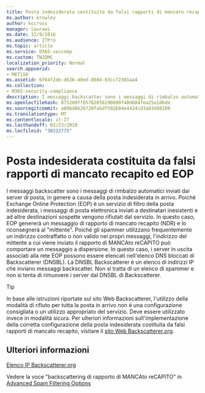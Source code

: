 ```yaml
---
title: Posta indesiderata costituita da falsi rapporti di mancato recapito ed EOP
ms.author: krowley
author: kccross
manager: laurawi
ms.date: 12/9/2016
ms.audience: ITPro
ms.topic: article
ms.service: O365-seccomp
ms.custom: TN2DMC
localization_priority: Normal
search.appverid:
- MET150
ms.assetid: 6f64f2de-d626-48ed-8084-03cc72301aa4
ms.collection:
- M365-security-compliance
description: I messaggi backscatter sono i messaggi di rimbalzo automatici inviati dai server di posta, in genere a causa della posta indesiderata in arrivo. La DNSBL Backscatterer è un elenco di indirizzi IP che inviano messaggi backscatter. Non si tratta di un elenco di spammer e non si tenta di rimuovere i server dal DNSBL di Backscatterer.
ms.openlocfilehash: 075200ff85762056290690f40d6047ea25a1dbde
ms.sourcegitcommit: a80bd8626720fabdf592b84e4424cd3a83d08280
ms.translationtype: MT
ms.contentlocale: it-IT
ms.lasthandoff: 02/23/2019
ms.locfileid: "30222775"
---
```

# <a name="backscatter-messages-and-eop"></a>Posta indesiderata costituita da falsi rapporti di mancato recapito ed EOP

I messaggi backscatter sono i messaggi di rimbalzo automatici inviati dai server di posta, in genere a causa della posta indesiderata in arrivo. Poiché Exchange Online Protection (EOP) è un servizio di filtro della posta indesiderata, i messaggi di posta elettronica inviati a destinatari inesistenti e ad altre destinazioni sospette vengono rifiutati dal servizio. In questo caso, EOP genererà un messaggio di rapporto di mancato recapito (NDR) e lo riconsegnerà al "mittente". Poiché gli spammer utilizzano frequentemente un indirizzo contraffatto o non valido nei propri messaggi, l'indirizzo del mittente a cui viene inviato il rapporto di MANCAto reCAPITO può comportare un messaggio a dispersione. In questo caso, i server in uscita associati alla rete EOP possono essere elencati nell'elenco DNS bloccati di Backscatterer (DNSBL). La DNSBL Backscatterer è un elenco di indirizzi IP che inviano messaggi backscatter. Non si tratta di un elenco di spammer e non si tenta di rimuovere i server dal DNSBL di Backscatterer. 
  
> [!TIP]
> In base alle istruzioni riportate sul sito Web Backscatterer, l'utilizzo della modalità di rifiuto per tutta la posta in arrivo non è una configurazione consigliata o un utilizzo appropriato del servizio. Deve essere utilizzato invece in modalità sicura. Per ulteriori informazioni sull'implementazione della corretta configurazione della posta indesiderata costituita da falsi rapporti di mancato recapito, visitare il [sito Web Backscatterer.org](http://www.backscatterer.org/?target=usage). 
  
## <a name="for-more-information"></a>Ulteriori informazioni

[Elenco IP Backscatterer.org](https://blogs.msdn.com/b/tzink/archive/2012/08/22/the-backscatterer-org-ip-list.aspx)
  
Vedere la voce "backscattering di rapporto di MANCAto reCAPITO" in [Advanced Spam Filtering Options](advanced-spam-filtering-asf-options.md)
  

